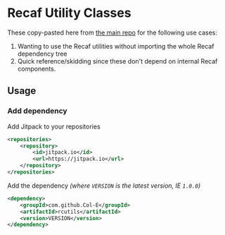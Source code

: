 # Recaf Utility Classes

These copy-pasted here from [the main repo](https://github.com/Col-E/Recaf/tree/master/src/main/java/me/coley/recaf/util) for the following use cases:

1. Wanting to use the Recaf utilities without importing the whole Recaf dependency tree
2. Quick reference/skidding since these don't depend on internal Recaf components.

## Usage

### Add dependency

Add Jitpack to your repositories
```xml
<repositories>
    <repository>
        <id>jitpack.io</id>
        <url>https://jitpack.io</url>
    </repository>
</repositories>
```

Add the dependency _(where `VERSION` is the latest version, IE `1.0.0`)_
```xml
<dependency>
    <groupId>com.github.Col-E</groupId>
    <artifactId>rcutils</artifactId>
    <version>VERSION</version>
</dependency>
```